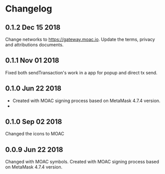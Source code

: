 # Changelog

## 0.1.2 Dec 15 2018
Change networks to https://gateway.moac.io. Update  the terms, privacy and attributions documents.

## 0.1.1 Nov 01 2018
Fixed both sendTransaction's work in a app for popup and direct tx
 send.

## 0.1.0 Jun 22 2018
- Created with MOAC signing process based on MetaMask 4.7.4 version.
- 
## 0.1.0 Sep 02 2018
Changed the icons to MOAC

## 0.0.9 Jun 22 2018
Changed with MOAC symbols.
Created with MOAC signing process based on MetaMask 4.7.4 version.
